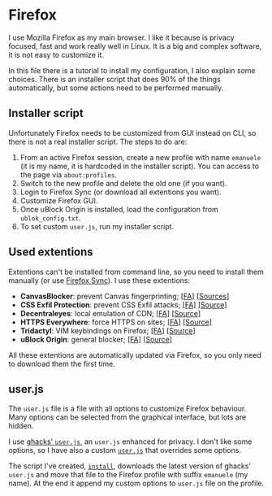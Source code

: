 # Firefox

I use Mozilla Firefox as my main browser. I like it because is privacy focused,
fast and work really well in Linux. It is a big and complex software, it is not
easy to customize it.

In this file there is a tutorial to install my configuration, I also explain
some choices. There is an installer script that does 90% of the things
automatically, but some actions need to be performed manually.

## Installer script

Unfortunately Firefox needs to be customized from GUI instead on CLI, so there
is not a real installer script. The steps to do are:

1. From an active Firefox session, create a new profile with name `emanuele` (it
   is my name, it is hardcoded in the installer script). You can access to the
   page via `about:profiles`.
2. Switch to the new profile and delete the old one (if you want).
3. Login to Firefox Sync (or download all extentions you want).
4. Customize Firefox GUI.
5. Once uBlock Origin is installed, load the configuration from
   `ublok_config.txt`.
6. To set custom `user.js`, run my installer script.

## Used extentions

Extentions can't be installed from command line, so you need to install them
manually (or use [Firefox Sync][0]). I use these extentions:

* **CanvasBlocker**: prevent Canvas fingerprinting; [[FA]][1] [[Sources]][2]
* **CSS Exfil Protection**: prevent CSS Exfil attacks; [[FA]][3] [[Source]][4]
* **Decentraleyes**: local emulation of CDN; [[FA]][5] [[Source]][6]
* **HTTPS Everywhere**: force HTTPS on sites; [[FA]][7] [[Source]][8]
* **Tridactyl**: VIM keybindings on Firefox; [[FA]][9] [[Source]][10]
* **uBlock Origin**: general blocker; [[FA]][11] [[Source]][12]

All these extentions are automatically updated via Firefox, so you only need to
download them the first time.

## user.js

The `user.js` file is a file with all options to customize Firefox behaviour.
Many options can be selected from the graphical interface, but lots are hidden.

I use [ghacks' `user.js`][13], an `user.js` enhanced for privacy. I don't like
some options, so I have also a custom [`user.js`][14] that overrides some
options.

The script I've created, [`install`][15], downloads the latest version of
ghacks' `user.js` and move that file to the Firefox profile with suffix
`emanuele` (my name). At the end it append my custom options to `user.js` file
on the profile.

[0]: https://www.mozilla.org/en-US/firefox/features/sync/
[1]: https://addons.mozilla.org/en-US/firefox/addon/canvasblocker/
[2]: https://github.com/kkapsner/CanvasBlocker
[3]: https://addons.mozilla.org/en-US/firefox/addon/css-exfil-protection/
[4]: https://github.com/mlgualtieri/CSS-Exfil-Protection
[5]: https://addons.mozilla.org/en-US/firefox/addon/decentraleyes/
[6]: https://git.synz.io/Synzvato/decentraleyes
[7]: https://addons.mozilla.org/en-US/firefox/addon/https-everywhere/
[8]: https://github.com/EFForg/https-everywhere
[9]: https://addons.mozilla.org/en-US/firefox/addon/https-everywhere/
[10]: https://github.com/cmcaine/tridactyl
[11]: https://addons.mozilla.org/en-US/firefox/addon/ublock-origin/
[12]: https://github.com/gorhill/uBlock
[13]: https://github.com/ghacksuserjs/ghacks-user.js
[14]: user.js
[15]: install

